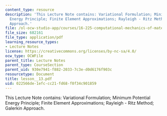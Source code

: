 ```yaml
---
content_type: resource
description: 'This Lecture Note contains: Variational Formulation; Minimum Potential
  Energy Principle; Finite Element Approximations; Rayleigh - Ritz Method; Galerkin
  Approach.'
file: /ol-ocw-studio-app/courses/16-225-computational-mechanics-of-materials-fall-2003/022566de1efccc21fd68f0f34c901859_lesson__13.pdf
file_size: 682161
file_type: application/pdf
learning_resource_types:
- Lecture Notes
license: https://creativecommons.org/licenses/by-nc-sa/4.0/
ocw_type: OCWFile
parent_title: Lecture Notes
parent_type: CourseSection
parent_uid: 930e7941-f882-2033-7c3e-d0d6176f903c
resourcetype: Document
title: lesson__13.pdf
uid: 022566de-1efc-cc21-fd68-f0f34c901859
---
```

This Lecture Note contains: Variational Formulation; Minimum Potential Energy Principle; Finite Element Approximations; Rayleigh - Ritz Method; Galerkin Approach.